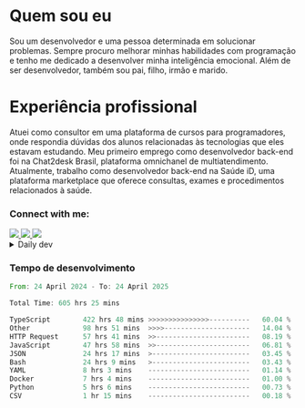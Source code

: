 # Quem sou eu
Sou um desenvolvedor e uma pessoa determinada em solucionar problemas. Sempre procuro melhorar minhas habilidades com programação e tenho me dedicado a desenvolver minha inteligência emocional. Além de ser desenvolvedor, também sou pai, filho, irmão e marido.

# Experiência profissional
Atuei como consultor em uma plataforma de cursos para programadores, onde respondia dúvidas dos alunos relacionadas às tecnologias que eles estavam estudando.
Meu primeiro emprego como desenvolvedor back-end foi na Chat2desk Brasil, plataforma omnichanel de multiatendimento.
Atualmente, trabalho como desenvolvedor back-end na Saúde iD, uma plataforma marketplace que oferece consultas, exames e procedimentos relacionados à saúde.

### Connect with me:
<a href="https://www.linkedin.com/in/theusmoreira" target="_blank" >
<img src="https://img.shields.io/badge/linkedin-%230077B5.svg?&style=for-the-badge&logo=linkedin&logoColor=white ">
</a>
<a href="https://www.instagram.com/matheus.s.moreira/" target="_blank">
<img src="https://img.shields.io/badge/instagram-%23E4405F.svg?&style=for-the-badge&logo=instagram&logoColor=white">
</a>
<a href="mailto:matheussm301@gmail.com"  target="_blank">
<img src="https://img.shields.io/badge/gmail-%23E4405F.svg?&style=for-the-badge&logo=gmail&logoColor=white">
</a>


<details>
  <summary>Daily dev </summary>
<p>
  <a href="https://app.daily.dev/matheussantos"><img src="https://github.com/matheus-santos-moreira/matheus-santos-moreira/blob/master/devcard.svg" width="200" alt="Matheus Santos's Dev Card"/></a>
 </p>
</details>

<h3>Tempo de desenvolvimento</h3>

<!--START_SECTION:waka-->

```rust
From: 24 April 2024 - To: 24 April 2025

Total Time: 605 hrs 25 mins

TypeScript        422 hrs 48 mins >>>>>>>>>>>>>>>----------   60.04 %
Other             98 hrs 51 mins  >>>>---------------------   14.04 %
HTTP Request      57 hrs 41 mins  >>-----------------------   08.19 %
JavaScript        47 hrs 58 mins  >>-----------------------   06.81 %
JSON              24 hrs 17 mins  >------------------------   03.45 %
Bash              24 hrs 9 mins   >------------------------   03.43 %
YAML              8 hrs 3 mins    -------------------------   01.14 %
Docker            7 hrs 4 mins    -------------------------   01.00 %
Python            5 hrs 6 mins    -------------------------   00.73 %
CSV               1 hr 15 mins    -------------------------   00.18 %
```

<!--END_SECTION:waka-->
